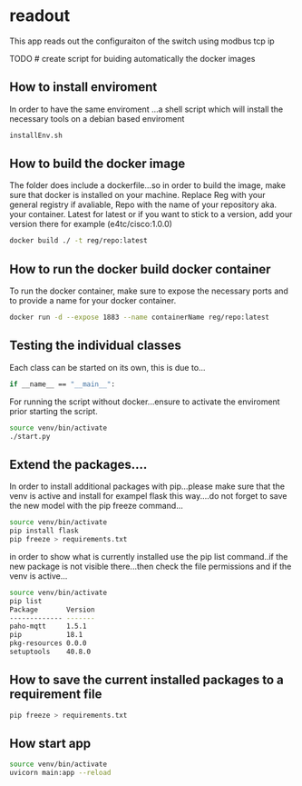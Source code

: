# readout
This app reads out the configuraiton of the switch using modbus tcp ip

TODO #  create script for buiding automatically the docker images <br>

## How to install enviroment
In order to have the same enviroment ...a shell script which will install the necessary tools on a debian based enviroment
```bash 
installEnv.sh
```

## How to build the docker image
The folder does include a dockerfile...so in order to build the image, make sure that docker is installed on your machine.
Replace Reg with your general registry if avaliable, Repo with the name of your repository aka. your container. Latest for latest or if you want to stick to a version, add your version there for example (e4tc/cisco:1.0.0)
```bash 
docker build ./ -t reg/repo:latest
```

## How to run the docker build docker container
To run the docker container, make sure to expose the necessary ports and to provide a name for your docker container.
```bash 
docker run -d --expose 1883 --name containerName reg/repo:latest
```

## Testing the individual classes
Each class can be started on its own, this is due to...
```bash 
if __name__ == "__main__":
```
For running the script without docker...ensure to activate the enviroment prior starting the script.
```bash 
source venv/bin/activate
./start.py
```

## Extend the packages....
In order to install additional packages with pip...please make sure that the venv is active and 
install for exampel flask this way....do not forget to save the new model with the pip freeze command...
```bash 
source venv/bin/activate
pip install flask
pip freeze > requirements.txt
```
in order to show what is currently installed use the pip list command..if the new package is not visible there...then check the file permissions and if the venv is active...
```bash 
source venv/bin/activate
pip list
Package       Version
------------- -------
paho-mqtt     1.5.1  
pip           18.1   
pkg-resources 0.0.0  
setuptools    40.8.0 
```
## How to save the current installed packages to a requirement file
```bash 
pip freeze > requirements.txt
```
## How start app
```bash 
source venv/bin/activate
uvicorn main:app --reload
```